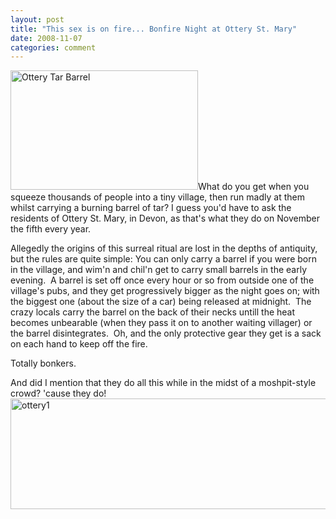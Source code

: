 ```yaml
---
layout: post
title: "This sex is on fire... Bonfire Night at Ottery St. Mary"
date: 2008-11-07
categories: comment
---
```


<a href="http://eatenbymonsters.files.wordpress.com/2008/11/ottery6.jpg"><img class="alignright size-medium wp-image-136" title="Ottery Tar Barrel" src="http://eatenbymonsters.files.wordpress.com/2008/11/ottery6.jpg?w=300" alt="Ottery Tar Barrel" width="300" height="191" /></a>What do you get when you squeeze thousands of people into a tiny village, then run madly at them whilst carrying a burning barrel of tar? I guess you'd have to ask the residents of Ottery St. Mary, in Devon, as that's what they do on November the fifth every year.

Allegedly the origins of this surreal ritual are lost in the depths of antiquity, but the rules are quite simple: You can only carry a barrel if you were born in the village, and wim'n and chil'n get to carry small barrels in the early evening.  A barrel is set off once every hour or so from outside one of the village's pubs, and they get progressively bigger as the night goes on; with the biggest one (about the size of a car) being released at midnight.  The crazy locals carry the barrel on the back of their necks untill the heat becomes unbearable (when they pass it on to another waiting villager) or the barrel disintegrates.  Oh, and the only protective gear they get is a sack on each hand to keep off the fire.

Totally bonkers.

And did I mention that they do all this while in the midst of a moshpit-style crowd? 'cause they do!<a href="http://eatenbymonsters.files.wordpress.com/2008/11/ottery1.jpg"><img class="alignnone size-full wp-image-137" title="ottery1" src="http://eatenbymonsters.files.wordpress.com/2008/11/ottery1.jpg" alt="ottery1" width="509" height="177" /></a>